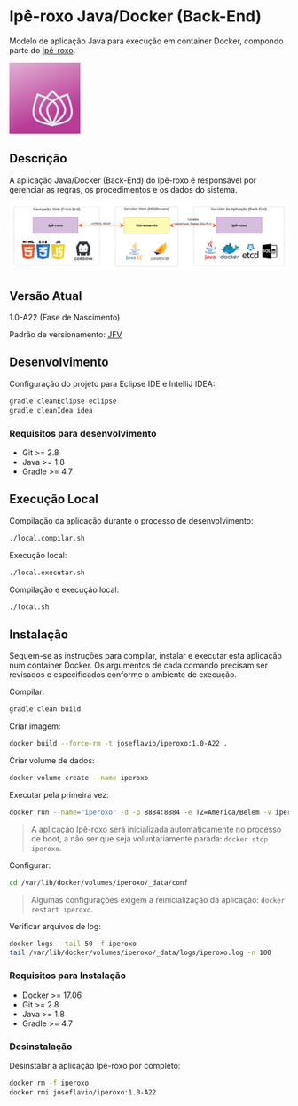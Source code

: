 # Ipê-roxo Java/Docker (Back-End)

Modelo de aplicação Java para execução em container Docker, compondo parte do [Ipê-roxo](https://github.com/joseflaviojr/iperoxo).

<img width="128px" src="../projeto/Marca/iperoxo0128.png">

## Descrição

A aplicação Java/Docker (Back-End) do Ipê-roxo é responsável por gerenciar as regras, os procedimentos e os dados do sistema.

<img src="../projeto/EsquemaGeral.png">

## Versão Atual

1.0-A22 (Fase de Nascimento)

Padrão de versionamento: [JFV](http://joseflavio.com/jfv)

## Desenvolvimento

Configuração do projeto para Eclipse IDE e IntelliJ IDEA:

```sh
gradle cleanEclipse eclipse
gradle cleanIdea idea
```

### Requisitos para desenvolvimento

* Git >= 2.8
* Java >= 1.8
* Gradle >= 4.7

## Execução Local

Compilação da aplicação durante o processo de desenvolvimento:

```sh
./local.compilar.sh
```

Execução local:

```sh
./local.executar.sh
```

Compilação e execução local:

```sh
./local.sh
```

## Instalação

Seguem-se as instruções para compilar, instalar e executar esta aplicação num container Docker. Os argumentos de cada comando precisam ser revisados e especificados conforme o ambiente de execução.

Compilar:

```sh
gradle clean build
```

Criar imagem:

```sh
docker build --force-rm -t joseflavio/iperoxo:1.0-A22 .
```

Criar volume de dados:

```sh
docker volume create --name iperoxo
```

Executar pela primeira vez:

```sh
docker run --name="iperoxo" -d -p 8884:8884 -e TZ=America/Belem -v iperoxo:/volume --ip=x.x.x.x --net xxxxxx --restart=unless-stopped joseflavio/iperoxo:1.0-A22
```

> A aplicação Ipê-roxo será inicializada automaticamente no processo de boot, a não ser que seja voluntariamente parada: `docker stop iperoxo`.

Configurar:

```sh
cd /var/lib/docker/volumes/iperoxo/_data/conf
```

> Algumas configurações exigem a reinicialização da aplicação: `docker restart iperoxo`.

Verificar arquivos de log:

```sh
docker logs --tail 50 -f iperoxo
tail /var/lib/docker/volumes/iperoxo/_data/logs/iperoxo.log -n 100
```

### Requisitos para Instalação

* Docker >= 17.06
* Git >= 2.8
* Java >= 1.8
* Gradle >= 4.7

### Desinstalação

Desinstalar a aplicação Ipê-roxo por completo:

```sh
docker rm -f iperoxo
docker rmi joseflavio/iperoxo:1.0-A22
```
